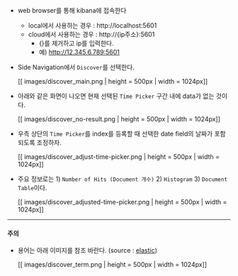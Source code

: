 * web browser를 통해 kibana에 접속한다
    * local에서 사용하는 경우 : http://localhost:5601
    * cloud에서 사용하는 경우 : http://{ip주소}:5601
        * {}를 제거하고 ip를 입력한다.
        * 예) http://12.345.6.789:5601
* Side Navigation에서 `Discover`를 선택한다.

    [[ images/discover_main.png | height = 500px | width = 1024px]]
* 아래와 같은 화면이 나오면 현재 선택된 `Time Picker` 구간 내에 data가 없는 것이다.

    [[ images/discover_no-result.png | height = 500px | width = 1024px]]
* 우측 상단의 `Time Picker`를 index를 등록할 때 선택한 date field의 날짜가 포함되도록 조정하자.

    [[ images/discover_adjust-time-picker.png | height = 500px | width = 1024px]]
* 주요 정보로는 1) `Number of Hits (Document 개수)` 2) `Histogram` 3) `Document Table`이다.

    [[ images/discover_adjusted-time-picker.png | height = 500px | width = 1024px]]

---
#### 주의
* 용어는 아래 이미지를 참조 바란다. (source : [elastic](https://www.elastic.co/guide/en/kibana/current/discover.html))

    [[ images/discover_term.png | height = 500px | width = 1024px]]